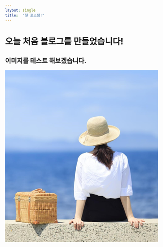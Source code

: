 ```yaml
---
layout: single
title:  "첫 포스팅!"
---
```


# 오늘 처음 블로그를 만들었습니다!

## 이미지를 테스트 해보겠습니다.

![그림1](../assets/images/2024-04-16-first/그림1.jpg)
